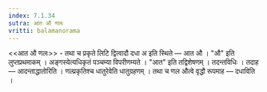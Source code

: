 ```yaml
---
index: 7.1.34
sutra: आत औ णलः
vritti: balamanorama
---
```


<<आत औ णलः>> - तथा च प्रकृते लिटि द्वित्वादौ दधा अ इति स्थिते — आत औ । "औ" इति लुप्तप्रथमाकम् । अङ्गस्येत्यधिकृतं पञ्चम्या विपरीणम्यते । "आत" इति तद्विशेषणम् । तदन्तविधिः । तदाह — आदन्ताद्धातोरिति । णल्प्रकृतिश्च धातुरेवेति धातुग्रहणम् । तथा च णल औत्वे वृद्धौ रूपमाह —  दधाविति ।